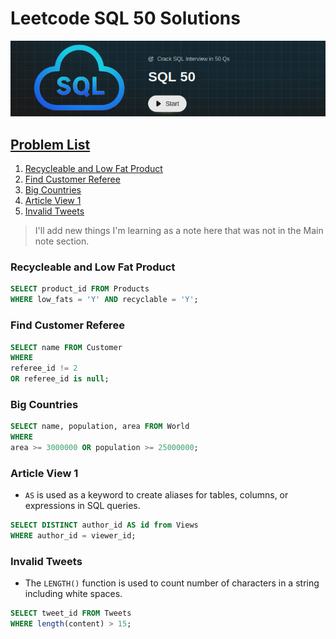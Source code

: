 # Leetcode SQL 50 Solutions
![LC](/src/lc-sql-50.png)
## [Problem List](https://leetcode.com/studyplan/top-sql-50/)
1. [Recycleable and Low Fat Product](#recycleable-and-low-fat-product)
2. [Find Customer Referee](#find-customer-referee)
3. [Big Countries](#big-countries)
4. [Article View 1](#article-view-1)
5. [Invalid Tweets](#invalid-tweets)

> I'll add new things I'm learning as a note here that was not in the Main note section.

### Recycleable and Low Fat Product
```sql
SELECT product_id FROM Products
WHERE low_fats = 'Y' AND recyclable = 'Y';
```
### Find Customer Referee
```sql
SELECT name FROM Customer
WHERE
referee_id != 2
OR referee_id is null;
```
### Big Countries
```sql
SELECT name, population, area FROM World
WHERE 
area >= 3000000 OR population >= 25000000;
```

### Article View 1
- `AS` is used as a keyword to create aliases for tables, columns, or expressions in SQL queries.
```sql
SELECT DISTINCT author_id AS id from Views 
WHERE author_id = viewer_id; 
```
### Invalid Tweets
- The `LENGTH()` function is used to count number of characters in a string including white spaces.
```sql
SELECT tweet_id FROM Tweets
WHERE length(content) > 15;
```
